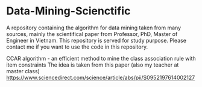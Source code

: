 # Data-Mining-Scienctific
A repository containing the algorithm for data mining taken from many sources, mainly the scientifical paper from Professor, PhD, Master of Engineer in Vietnam. This repository is served for study purpose. Please contact me if you want to use the code in this repository.

CCAR algorithm - an efficient method to mine the class association rule with item constraints
The idea is taken from this paper (also my teacher at master class)
https://www.sciencedirect.com/science/article/abs/pii/S0952197614002127
